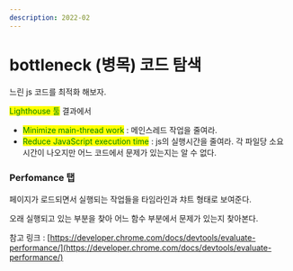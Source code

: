 ```yaml
---
description: 2022-02
---
```


# bottleneck (병목) 코드 탐색

느린 js 코드를 최적화 해보자.

<mark style="color:green;">Lighthouse 툴</mark> 결과에서&#x20;

* <mark style="color:green;">Minimize main-thread work</mark> : 메인스레드 작업을 줄여라.
* <mark style="color:green;">Reduce JavaScript execution time</mark> : js의 실행시간을 줄여라. 각 파일당 소요 시간이 나오지만 어느 코드에서 문제가 있는지는 알 수 없다. &#x20;

### Perfomance 탭&#x20;

페이지가 로드되면서 실행되는 작업들을 타임라인과 챠트 형태로 보여준다.

오래 실행되고 있는 부분을 찾아 어느 함수 부분에서 문제가 있는지 찾아본다.

참고 링크 : [https://developer.chrome.com/docs/devtools/evaluate-performance/](https://developer.chrome.com/docs/devtools/evaluate-performance/)



